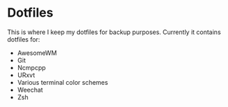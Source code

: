 # Dotfiles

This is where I keep my dotfiles for backup purposes. Currently it contains dotfiles for:

* AwesomeWM
* Git
* Ncmpcpp
* URxvt
* Various terminal color schemes
* Weechat
* Zsh
